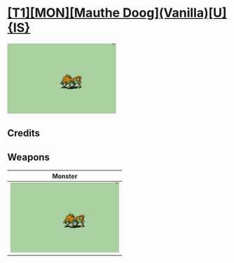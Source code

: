 # [\[T1\]\[MON\]\[Mauthe Doog\]\(Vanilla\)\[U\]{IS}](./)

<img src="./8.%20Monster/Monster_000.png" alt="[T1][MON][Mauthe Doog](Vanilla)[U]{IS} standing" />

## Credits



## Weapons


|Monster |
|  :---: |
| <img alt="Monster animation" src="./8.%20Monster/Monster.gif" /> |
